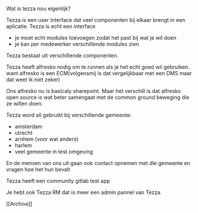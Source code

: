 

Wat is tezza nou eigenlijk?

Tezza is een user interface dat veel componenten bij elkaar brengt in een aplicatie.
Tezza is echt een interface
- je moet echt modules toevoegen zodat het past bij wat je wil doen
- je kan per medewerker verschillende modules zien

Tezza bestaat uit verschillende componenten.

Tezza heeft alfresko nodig om te runnen als je het echt goed wil gebruiken.
want alfresko is een ECM(volgensmij is dat vergelijkbaar met een DMS maar dat weet ik niet zeker)

Ons alfresko nu is basicaly sharepoint. Maar het verschill is dat alfresko open source is wat beter samengaat met de common ground beweging die ze willen doen. 

Tezza word all gebruikt bij verschillende gemeente:

- amsterdam
- utrecht
- arnhem (voor wat anders)
- harlem
- veel gemeente in test omgeving

En de mensen van ons uit gaan ook contact opnemen met die gemeente en vragen hoe het hun bevalt

Tezza heeft een community gitlab test app


Je hebt ook Tezza RM dat is meer een admin pannel van Tezza.


 [[Archive]] 
